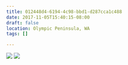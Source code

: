 ```yaml
---
title: 012448d4-6194-4c98-bbd1-d287cca1c488
date: 2017-11-05T15:40:15-08:00
draft: false
location: Olympic Peninsula, WA
tags: []

---
```




![](https://d17enza3bfujl8.cloudfront.net/DSCF8867.jpg)
![](https://d17enza3bfujl8.cloudfront.net/DSCF8804.jpg)


